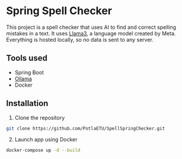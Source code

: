 # Spring Spell Checker

This project is a spell checker that uses AI to find and correct spelling mistakes in a text. 
It uses [Llama3](https://llama.meta.com/llama3/), a language model created by Meta.
Everything is hosted locally, so no data is sent to any server.

## Tools used

- Spring Boot
- [Ollama](https://olama.com/)
- Docker

## Installation

1. Clone the repository 
```bash
git clone https://github.com/PotlaETU/SpellSpringChecker.git
```

2. Launch app using Docker

```bash
docker-compose up -d --build
```